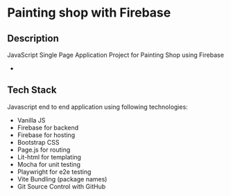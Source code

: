 # Painting shop with Firebase

## Description
JavaScript Single Page Application Project for Painting Shop using Firebase

-

## Tech Stack
Javascript end to end application using following technologies:
 * Vanilla JS
 * Firebase for backend
 * Firebase for hosting
 * Bootstrap CSS
 * Page.js for routing
 * Lit-html for templating
 * Mocha for unit testing
 * Playwright for e2e testing
 * Vite Bundling (package names)
 * Git Source Control with GitHub